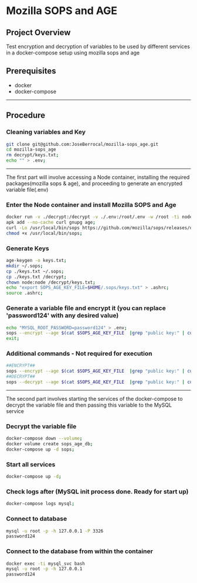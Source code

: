 # Mozilla SOPS and AGE

## Project Overview

Test encryption and decryption of variables to be used by different services in a docker-compose setup using mozilla sops and age


## Prerequisites

* docker
* docker-compose

---

## Procedure

### Cleaning variables and Key
```bash
git clone git@github.com:JoseBerrocal/mozilla-sops_age.git
cd mozilla-sops_age
rm decrypt/keys.txt;
echo "" > .env;
```
___

The first part will involve accessing a Node container, installing the required packages(mozilla sops & age), and proceeding to generate an encrypted variable file(.env)

### Enter the Node container and install Mozilla SOPS and Age
```bash
docker run -v ./decrypt:/decrypt -v ./.env:/root/.env -w /root -ti node:20-alpine /bin/ash
apk add --no-cache curl gnupg age;
curl -Lo /usr/local/bin/sops https://github.com/mozilla/sops/releases/download/v3.8.1/sops-v3.8.1.linux.amd64;
chmod +x /usr/local/bin/sops;
```


### Generate Keys
```bash
age-keygen -o keys.txt;
mkdir ~/.sops;
cp ./keys.txt ~/.sops;
cp ./keys.txt /decrypt;
chown node:node /decrypt/keys.txt;
echo "export SOPS_AGE_KEY_FILE=$HOME/.sops/keys.txt" > .ashrc;
source .ashrc;
```

### Generate a variable file and encrypt it (you can replace 'password124' with any desired value)
```bash
echo "MYSQL_ROOT_PASSWORD=password124" > .env;
sops --encrypt --age $(cat $SOPS_AGE_KEY_FILE  |grep "public key:" | cut -d ' ' -f4) -i .env;
exit;
```


### Additional commands - Not required for execution
```bash
##ENCRYPT##
sops --encrypt --age $(cat $SOPS_AGE_KEY_FILE  |grep "public key:" | cut -d ' ' -f4) -i .env
##DECRYPT##
sops --decrypt --age $(cat $SOPS_AGE_KEY_FILE  |grep "public key:" | cut -d ' ' -f4) -i .env
```
___

The second part involves starting the services of the docker-compose to decrypt the variable file and then passing this variable to the MySQL service

### Decrypt the variable file
```bash
docker-compose down --volume;
docker volume create sops_age_db;
docker-compose up -d sops;
```

### Start all services
```bash
docker-compose up -d;
```

### Check logs after (MySQL init process done. Ready for start up)
```bash
docker-compose logs mysql;
```
### Connect to database
```bash
mysql -u root -p -h 127.0.0.1 -P 3326
password124
```

### Connect to the database from within the container
```bash
docker exec -ti mysql_svc bash 
mysql -u root -p -h 127.0.0.1
password124
```